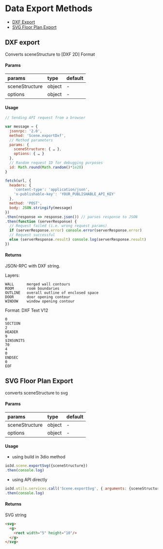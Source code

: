 # Data Export Methods
* [DXF Export](#dxf-export)
* [SVG Floor Plan Export](#svg-floor-plan-export)

## DXF export

Converts sceneStructure to [DXF 2D] Format

#### Params

| params | type    | default |
| :------------- | :------------- | :------------- |
| sceneStructure | object       | -       |
| options | object       | -      |

#### Usage

```js
// Sending API request from a browser

var message = {
  jsonrpc: '2.0',
  method: 'Scene.exportDxf',
  // Method parameters
  params: {
    sceneStructure: { … },
    options: { … }
  },
  // Random request ID for debugging purposes
  id: Math.round(Math.random()*1e20)
}

fetch(url, {
  headers: {
    'content-type': 'application/json',
    'x-publishable-key': 'YOUR_PUBLISHABLE_API_KEY'
  },
  method: 'POST',
  body: JSON.stringify(message)
})
.then(response => response.json()) // parses response to JSON
.then(function (serverResponse) {
  // Request failed (i.e. wrong request params)
  if (serverResponse.error) console.error(serverResponse.error)
  // Request successful
  else (serverResponse.result) console.log(serverResponse.result)
})
```

#### Returns

JSON-RPC with DXF string.

Layers:
```
WALL      merged wall contours
ROOM      room boundaries
OUTLINE   overall outline of enclosed space
DOOR      door opening contour
WINDOW    window opening contour
```
Format: DXF Text V12
```
0
SECTION
2
HEADER
9
$INSUNITS
70
4
0
ENDSEC
0
EOF
```

## SVG Floor Plan Export

converts sceneStructure to svg

#### Params

| params | type    | default |
| :------------- | :------------- | :------------- |
| sceneStructure | object       | -       |
| options | object       | -      |

#### Usage

* using build in 3dio method
```js
io3d.scene.exportSvg({sceneStructure})
.then(console.log)
```
* using API directly
```js
io3d.utils.services.call('Scene.exportSvg', { arguments: {sceneStructure}})
.then(console.log)
```

#### Returns

SVG string

```html
<svg>
  <g>
    <rect width="5" height="10"/>
  </g>
</svg>
```

